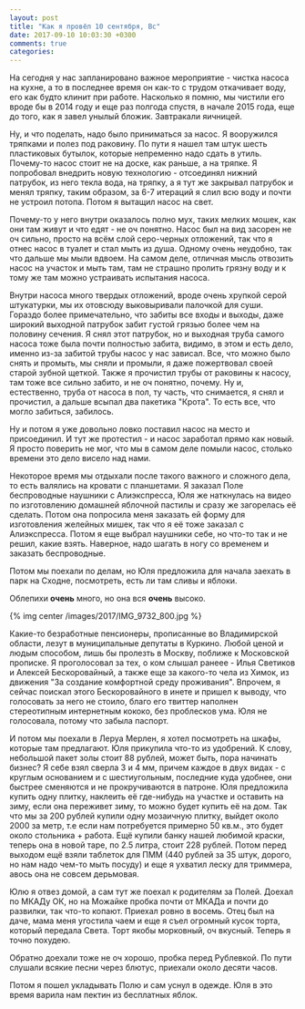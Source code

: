 ```yaml
---
layout: post
title: "Как я провёл 10 сентября, Вс"
date: 2017-09-10 10:03:30 +0300
comments: true
categories: 
---
```

На сегодня у нас запланировано важное мероприятие - чистка насоса на кухне, а то в последнее время он как-то с трудом откачивает воду, его как будто клинит при работе. Насколько я помню, мы чистили его вроде бы в 2014 году и еще раз полгода спустя, в начале 2015 года, еще до того, как я завел унылый бложик. Завтракали яичницей.

Ну, и что поделать, надо было приниматься за насос. Я вооружился тряпками и полез под раковину. По пути я нашел там штук шесть пластиковых бутылок, которые непременно надо сдать в утиль. Почему-то насос стоит не на доске, как раньше, а на тряпке. Я попробовал внедрить новую технологию - отсоединял нижний патрубок, из него текла вода, на тряпку, а я тут же закрывал патрубок и менял тряпку, таким образом, за 6-7 итераций я слил всю воду и почти не устроил потопа. Потом я вытащил насос на свет.

Почему-то у него внутри оказалось полно мух, таких мелких мошек, как они там живут и что едят - не оч понятно. Насос был на вид засорен не оч сильно, просто на всём слой серо-черных отложений, так что я отнес насос в туалет и стал мыть из душа. Одному очень неудобно, так что дальше мы мыли вдвоем. На самом деле, отличная мысль отвозить насос на участок и мыть там, там не страшно пролить грязну воду и к тому же там можно устраивать испытания насоса. 

Внутри насоса много твердых отложений, вроде очень хрупкой серой штукатурки, мы их отовсюду выковыривали палочкой для суши. Гораздо более примечательно, что забиты все входы и выходы, даже широкий выходной патрубок забит густой грязью более чем на половину сечения. Я снял этот патрубок, но и выходная труба самого насоса тоже была почти полностью забита, видимо, в этом и есть дело, именно из-за забитой трубы насос у нас зависал. Все, что можно было снять и промыть, мы сняли и промыли, я даже пожертвовал своей старой зубной щеткой. Также я прочистил трубы от раковины к насосу, там тоже все сильно забито, и не оч понятно, почему. Ну и, естественно, труба от насоса в пол, ту часть, что снимается, я снял и прочистил, а дальше всыпал два пакетика "Крота". То есть все, что могло забиться, забилось.

Ну и потом я уже довольно ловко поставил насос на место и присоединил. И тут же протестил - и насос заработал прямо как новый. Я просто поверить не мог, что мы в самом деле помыли насос, столько времени это дело висело над нами.

Некоторое время мы отдыхали после такого важного и сложного дела, то есть валялись на кровати с планшетами. Я заказал Поле беспроводные наушники с Алиэкспресса, Юля же наткнулась на видео по изготовлению домашней яблочной пастилы и сразу же загорелась её сделать. Потом она попросила меня заказать ей форму для изготовления желейных мишек, так что я её тоже заказал с Алиэкспресса. Потом я еще выбрал наушники себе, но что-то так и не решил, какие взять. Наверное, надо шагать в ногу со временем и заказать беспроводные.

Потом мы поехали по делам, но Юля предложила для начала заехать в парк на Сходне, посмотреть, есть ли там сливы и яблоки.


Облепихи **очень** много, но она вся **очень** высоко.

{% img center /images/2017/IMG_9732_800.jpg %}
 
 
 
Какие-то безработные пенсионеры, прописанные во Владимирской области, лезут в муниципальные депутаты в Куркино. Любой ценой и людым способом, лишь бы пролезть в Москву, поближе к Московской прописке. Я проголосовал за тех, о ком слышал ранеее - Илья Светиков и Алексей Бескоровайный, а также еще за какого-то чела из Химок, из движения "За создание комфортной среду проживания". Впрочем, я сейчас поискал этого Бескоровайного в инете и пришел к выводу, что голосовать за него не стоило, благо его твиттер наполнен стереотипным интернетным кококо, без проблесков ума. Юля не голосовала, потому что забыла паспорт.

И потом мы поехали в Леруа Мерлен, я хотел посмотреть на шкафы, которые там предлагают. Юля прикупила что-то из удобрений. К слову, небольшой пакет золы стоит 88 рублей, может быть, пора начинать бизнес? Я себе взял сверла 3 и 4 мм, причем каждое в двух видах - с круглым основанием и с шестиугольным, последние куда удобнее, они быстрее сменяются и не прокручиваются в патроне. Юля предложила купить одну плитку, наклеить её где-нибудь на участке и оставить на зиму, если она переживет зиму, то можно будет купить её на дом. Так что мы за 200 рублей купили одну мозаичную плитку, выйдет около 2000 за метр, т.е если нам потребуется примерно 50 кв.м., это будет около стольника + работа. Ещё купили банку нашей любимой краски, теперь она в новой таре, по 2.5 литра, стоит 228 рублей. Потом перед выходом ещё взяли таблеток для ПММ (440 рублей за 35 штук, дорого, но нам надо чем-то мыть посуду) и еще я ухватил леску для триммера, авось она не совсем дерьмовая.

Юлю я отвез домой, а сам тут же поехал к родителям за Полей. Доехал по МКАДу ОК, но на Можайке пробка почти от МКАДа и почти до развилки, так что-то копают. Приехал ровно в восемь. Отец был на даче, мама меня угостила чаем и еще я съел огромный кусок торта, который передала Света. Торт якобы морковный, оч вкусный. Теперь я точно похудею.

Обратно доехали тоже не оч хорошо, пробка перед Рублевкой. По пути слушали всякие песни через блютус, приехали около десяти часов.

Потом я пошел укладывать Полю и сам уснул в одежде. Юля в это время варила нам пектин из бесплатных яблок.